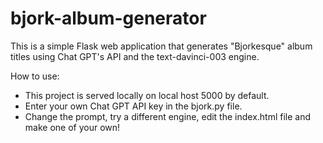# bjork-album-generator
This is a simple Flask web application that generates "Bjorkesque" album titles using Chat GPT's API and the text-davinci-003 engine.

How to use:
- This project is served locally on local host 5000 by default.
- Enter your own Chat GPT API key in the bjork.py file. 
- Change the prompt, try a different engine, edit the index.html file and make one of your own!
